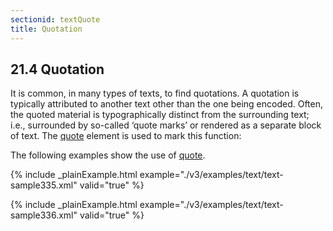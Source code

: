 ```yaml
---
sectionid: textQuote
title: Quotation
---
```



<h2 id="textQuote">
   <span class="headingNumber">21.4</span>
   <span class="head">Quotation</span>
</h2>
It is common, in many types of texts, to find quotations. A quotation is typically
attributed
to another text other than the one being encoded. Often, the quoted material is
typographically distinct from the surrounding text; i.e., surrounded by so-called
‘quote marks’ or rendered as a separate block of text. The 
<a class="link_odd_elementSpec" href="/v3/elements/quote">quote</a> element is used to mark this function:



<span class="specList">
   
   <span class="specDesc"></span>
   
</span>


The following examples show the use of 
<a class="link_odd_elementSpec" href="/v3/elements/quote">quote</a>.


{% include _plainExample.html example="./v3/examples/text/text-sample335.xml" valid="true" %}


<!--<egXML xmlns="http://www.tei-c.org/ns/Examples">
<front>
  <div>
    <head>Les Préludes<lb/>Poème symphonique No.3 de F. Liszt.</head>
    <p>
      <!-\- Other text -\-> Cependant l'homme ne se résigne guère à goûter longtemps la
      bienfaisante tiédeur qui l'a d'abord charmé au sein de la nature, et lorsque <quote>la
        trompette a jeté le signal des alarmes</quote>, il court au poste périlleux quelle que
      soit la guerre qui l'appelle à ses rangs, afin de retrouver dans le combat la pleine
      conscience de lui-même et l'entière possession de ses forces.</p>
  </div>
</front>
    </egXML>-->

{% include _plainExample.html example="./v3/examples/text/text-sample336.xml" valid="true" %}


